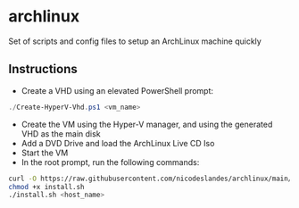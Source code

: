 # archlinux

Set of scripts and config files to setup an ArchLinux machine quickly

## Instructions

- Create a VHD using an elevated PowerShell prompt:

```powershell
./Create-HyperV-Vhd.ps1 <vm_name>
```

- Create the VM using the Hyper-V manager, and using the generated VHD as the main disk
- Add a DVD Drive and load the ArchLinux Live CD Iso
- Start the VM
- In the root prompt, run the following commands:

```bash
curl -O https://raw.githubusercontent.com/nicodeslandes/archlinux/main/install.sh
chmod +x install.sh
./install.sh <host_name>
```
